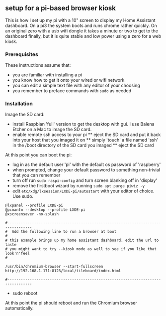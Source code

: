
## setup for a pi-based browser kiosk

This is how I set up my pi with a 10" screen to display my Home Assistant dashboard.  On a pi3 the system boots and runs chrome rather quickly.  On an original zero with a usb wifi dongle it takes a minute or two to get to the dashboard finally, but it is quite stable and low power using a zero for a web kiosk.

### Prerequisites

These instructions assume that:
* you are familiar with installing a pi
* you know how to get it onto your wired or wifi network
* you can edit a simple text file with any editor of your choosing
* you remember to preface commands with `sudo` as needed

### Installation

Image the SD card:

* install Raspbian 'full' version to get the desktop with gui.  I use Balena Etcher on a Mac to image the SD card.
* enable remote ssh access to your pi
** eject the SD card and put it back into your host that you imaged it on
** simply 'touch' a file named 'ssh' in the /boot directory of the SD card you imaged
** eject the SD card

At this point you can boot the pi:

* log in as the default user 'pi' with the default os password of 'raspberry'
* when prompted, change your default password to something non-trivial that you can remember
* turn off run `sudo raspi-config` and turn screen blanking off in 'display'
* remove the firstboot wizard by running `sudo apt purge piwiz -y`
* edit `etc/xdg/lxsession/LXDE-pi/autostart` with your editor of choice.  Use sudo.

```
@lxpanel --profile LXDE-pi
@pcmanfm --desktop --profile LXDE-pi
@xscreensaver -no-splash

#---------------------------------------------------------------------------------
#  Add the following line to run a browser at boot
#
# this example brings up my home assistant dashboard, edit the url to taste
# you might want to try --kiosk mode as well to see if you like that look'n'feel
#

/usr/bin/chromium-browser --start-fullscreen http://192.168.1.171:8123/local/tileboard/index.html

#---------------------------------------------------------------------------------

```

* sudo reboot

At this point the pi should reboot and run the Chromium browser automatically.

